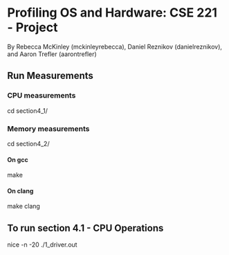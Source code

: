 # Profiling OS and Hardware: CSE 221 - Project
By Rebecca McKinley (mckinleyrebecca), Daniel Reznikov (danielreznikov), and Aaron Trefler (aarontrefler)

## Run Measurements
### CPU measurements
cd section4_1/
### Memory measurements
cd section4_2/
#### On gcc
make
#### On clang
make clang

## To run section 4.1 - CPU Operations
nice -n -20 ./1_driver.out

